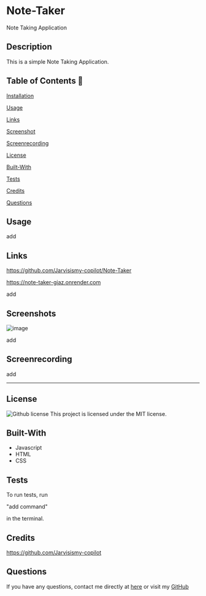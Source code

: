 # Note-Taker
Note Taking Application

## Description

This is a simple Note Taking Application.

  
  ## Table of Contents 📖
  
  [Installation](#installation)

  [Usage](#usage)

  [Links](#Links)

  [Screenshot](#Screenshot) 

  [Screenrecording](#ScreenRecording)

  [License](#license)

  [Built-With](#Built-With)

  [Tests](#tests) 

  [Credits](#credits)

  [Questions](#questions)
  
  ## Usage 

add


## Links

https://github.com/Jarvisismy-copilot/Note-Taker

https://note-taker-giaz.onrender.com

add

## Screenshots

![image](https://github.com/Jarvisismy-copilot/Note-Taker/assets/160912526/dc5af073-834f-49d9-a9ba-5eafb310bed2)

add

## Screenrecording

add

______________________________________________________________________________

## License

   ![Github license](https://img.shields.io/badge/license-MIT-blue.svg)
  This project is licensed under the MIT license.
  
## Built-With

- Javascript
- HTML
- CSS  

## Tests 

To run tests, run 

"add command"

in the terminal.

## Credits 

https://github.com/Jarvisismy-copilot

 ## Questions 
  
  If you have any questions, contact me directly at [here](mailto:Chelseajarvis3301@icloud.com)
  or visit my [GitHub](https://github.com/Jarvisismy-copilot)

